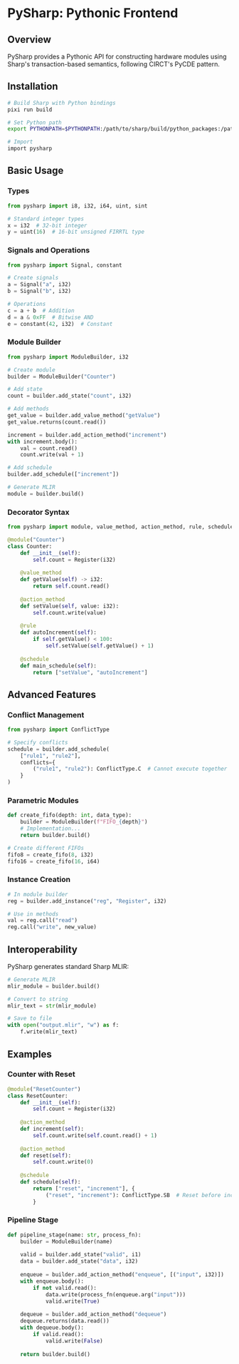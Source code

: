 # PySharp: Pythonic Frontend

## Overview

PySharp provides a Pythonic API for constructing hardware modules using Sharp's transaction-based semantics, following CIRCT's PyCDE pattern.

## Installation

```bash
# Build Sharp with Python bindings
pixi run build

# Set Python path
export PYTHONPATH=$PYTHONPATH:/path/to/sharp/build/python_packages:/path/to/sharp/build/python_packages/pysharp

# Import
import pysharp
```

## Basic Usage

### Types
```python
from pysharp import i8, i32, i64, uint, sint

# Standard integer types
x = i32  # 32-bit integer
y = uint(16)  # 16-bit unsigned FIRRTL type
```

### Signals and Operations
```python
from pysharp import Signal, constant

# Create signals
a = Signal("a", i32)
b = Signal("b", i32)

# Operations
c = a + b  # Addition
d = a & 0xFF  # Bitwise AND
e = constant(42, i32)  # Constant
```

### Module Builder
```python
from pysharp import ModuleBuilder, i32

# Create module
builder = ModuleBuilder("Counter")

# Add state
count = builder.add_state("count", i32)

# Add methods
get_value = builder.add_value_method("getValue")
get_value.returns(count.read())

increment = builder.add_action_method("increment")
with increment.body():
    val = count.read()
    count.write(val + 1)

# Add schedule
builder.add_schedule(["increment"])

# Generate MLIR
module = builder.build()
```

### Decorator Syntax
```python
from pysharp import module, value_method, action_method, rule, schedule

@module("Counter")
class Counter:
    def __init__(self):
        self.count = Register(i32)
    
    @value_method
    def getValue(self) -> i32:
        return self.count.read()
    
    @action_method
    def setValue(self, value: i32):
        self.count.write(value)
    
    @rule
    def autoIncrement(self):
        if self.getValue() < 100:
            self.setValue(self.getValue() + 1)
    
    @schedule
    def main_schedule(self):
        return ["setValue", "autoIncrement"]
```

## Advanced Features

### Conflict Management
```python
from pysharp import ConflictType

# Specify conflicts
schedule = builder.add_schedule(
    ["rule1", "rule2"],
    conflicts={
        ("rule1", "rule2"): ConflictType.C  # Cannot execute together
    }
)
```

### Parametric Modules
```python
def create_fifo(depth: int, data_type):
    builder = ModuleBuilder(f"FIFO_{depth}")
    # Implementation...
    return builder.build()

# Create different FIFOs
fifo8 = create_fifo(8, i32)
fifo16 = create_fifo(16, i64)
```

### Instance Creation
```python
# In module builder
reg = builder.add_instance("reg", "Register", i32)

# Use in methods
val = reg.call("read")
reg.call("write", new_value)
```

## Interoperability

PySharp generates standard Sharp MLIR:
```python
# Generate MLIR
mlir_module = builder.build()

# Convert to string
mlir_text = str(mlir_module)

# Save to file
with open("output.mlir", "w") as f:
    f.write(mlir_text)
```

## Examples

### Counter with Reset
```python
@module("ResetCounter")
class ResetCounter:
    def __init__(self):
        self.count = Register(i32)
    
    @action_method
    def increment(self):
        self.count.write(self.count.read() + 1)
    
    @action_method
    def reset(self):
        self.count.write(0)
    
    @schedule
    def schedule(self):
        return ["reset", "increment"], {
            ("reset", "increment"): ConflictType.SB  # Reset before increment
        }
```

### Pipeline Stage
```python
def pipeline_stage(name: str, process_fn):
    builder = ModuleBuilder(name)
    
    valid = builder.add_state("valid", i1)
    data = builder.add_state("data", i32)
    
    enqueue = builder.add_action_method("enqueue", [("input", i32)])
    with enqueue.body():
        if not valid.read():
            data.write(process_fn(enqueue.arg("input")))
            valid.write(True)
    
    dequeue = builder.add_action_method("dequeue")
    dequeue.returns(data.read())
    with dequeue.body():
        if valid.read():
            valid.write(False)
    
    return builder.build()
```